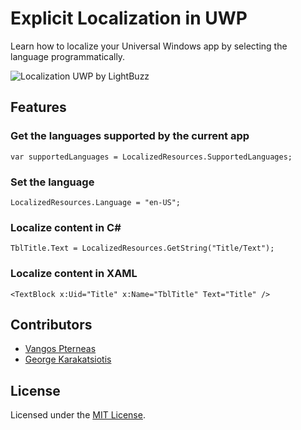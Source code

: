 # Explicit Localization in UWP
Learn how to localize your Universal Windows app by selecting the language programmatically.

![Localization UWP by LightBuzz](http://lightbuzz.com/wp-content/uploads/2016/12/localization-uwp.gif)

## Features

### Get the languages supported by the current app
    var supportedLanguages = LocalizedResources.SupportedLanguages;

### Set the language
    LocalizedResources.Language = "en-US";

### Localize content in C#
    TblTitle.Text = LocalizedResources.GetString("Title/Text");

### Localize content in XAML
    <TextBlock x:Uid="Title" x:Name="TblTitle" Text="Title" />

## Contributors
* [Vangos Pterneas](http://pterneas.com)
* [George Karakatsiotis](http://lightbuzz.com)

## License
Licensed under the [MIT License](https://github.com/LightBuzz/Localization-UWP/blob/master/LICENSE).
